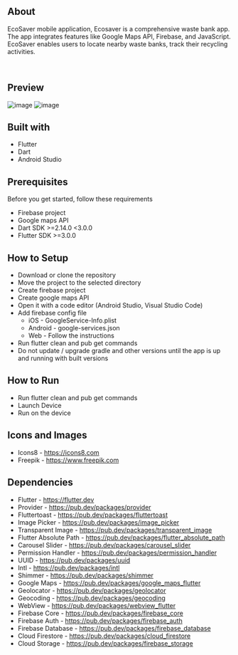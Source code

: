 ## About

EcoSaver mobile application, 
Ecosaver is a comprehensive waste bank app. The app integrates features like 
Google Maps API, Firebase, and JavaScript. EcoSaver enables users to 
locate nearby waste banks, track their recycling activities.

<br>

## Preview

![image](https://github.com/ZikriHanafi/EcoSaver/assets/95517450/c15e986c-75a9-4c73-858d-8c9cffdf519f)
![image](https://github.com/ZikriHanafi/EcoSaver/assets/95517450/18cf25d6-dcc9-4537-9880-174e4aba2346)



## Built with

- Flutter
- Dart
- Android Studio

## Prerequisites

Before you get started, follow these requirements

- Firebase project
- Google maps API
- Dart SDK >=2.14.0 <3.0.0
- Flutter SDK >=3.0.0

## How to Setup

- Download or clone the repository
- Move the project to the selected directory
- Create firebase project
- Create google maps API
- Open it with a code editor (Android Studio, Visual Studio Code)
- Add firebase config file
  - iOS - GoogleService-Info.plist
  - Android - google-services.json
  - Web - Follow the instructions
- Run flutter clean and pub get commands
- Do not update / upgrade gradle and other versions until the app is up and running with built versions

##  How to Run

- Run flutter clean and pub get commands
- Launch Device
- Run on the device

## Icons and Images

- Icons8 - https://icons8.com
- Freepik - https://www.freepik.com

## Dependencies

- Flutter - https://flutter.dev
- Provider - https://pub.dev/packages/provider
- Fluttertoast - https://pub.dev/packages/fluttertoast
- Image Picker - https://pub.dev/packages/image_picker
- Transparent Image - https://pub.dev/packages/transparent_image
- Flutter Absolute Path - https://pub.dev/packages/flutter_absolute_path
- Carousel Slider - https://pub.dev/packages/carousel_slider
- Permission Handler - https://pub.dev/packages/permission_handler
- UUID - https://pub.dev/packages/uuid
- Intl - https://pub.dev/packages/intl
- Shimmer - https://pub.dev/packages/shimmer
- Google Maps - https://pub.dev/packages/google_maps_flutter
- Geolocator - https://pub.dev/packages/geolocator
- Geocoding - https://pub.dev/packages/geocoding
- WebView - https://pub.dev/packages/webview_flutter
- Firebase Core - https://pub.dev/packages/firebase_core
- Firebase Auth - https://pub.dev/packages/firebase_auth
- Firebase Database - https://pub.dev/packages/firebase_database
- Cloud Firestore - https://pub.dev/packages/cloud_firestore
- Cloud Storage - https://pub.dev/packages/firebase_storage
